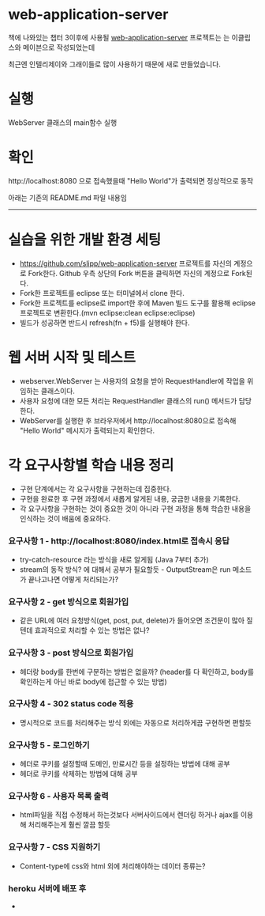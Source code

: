 # web-application-server

책에 나와있는 챕터 3이후에 사용될 [web-application-server](https://github.com/slipp/web-application-server)
프로젝트는 는 이클립스와 메이븐으로 작성되었는데

최근엔 인텔리제이와 그래이들로 많이 사용하기 때문에 새로 만들었습니다.


# 실행
WebServer 클래스의 main함수 실행

# 확인
http://localhost:8080 으로 접속했을때 "Hello World"가 출력되면 정상적으로 동작


아래는 기존의 README.md 파일 내용임

---

# 실습을 위한 개발 환경 세팅
* https://github.com/slipp/web-application-server 프로젝트를 자신의 계정으로 Fork한다. Github 우측 상단의 Fork 버튼을 클릭하면 자신의 계정으로 Fork된다.
* Fork한 프로젝트를 eclipse 또는 터미널에서 clone 한다.
* Fork한 프로젝트를 eclipse로 import한 후에 Maven 빌드 도구를 활용해 eclipse 프로젝트로 변환한다.(mvn eclipse:clean eclipse:eclipse)
* 빌드가 성공하면 반드시 refresh(fn + f5)를 실행해야 한다.

# 웹 서버 시작 및 테스트
* webserver.WebServer 는 사용자의 요청을 받아 RequestHandler에 작업을 위임하는 클래스이다.
* 사용자 요청에 대한 모든 처리는 RequestHandler 클래스의 run() 메서드가 담당한다.
* WebServer를 실행한 후 브라우저에서 http://localhost:8080으로 접속해 "Hello World" 메시지가 출력되는지 확인한다.

# 각 요구사항별 학습 내용 정리
* 구현 단계에서는 각 요구사항을 구현하는데 집중한다. 
* 구현을 완료한 후 구현 과정에서 새롭게 알게된 내용, 궁금한 내용을 기록한다.
* 각 요구사항을 구현하는 것이 중요한 것이 아니라 구현 과정을 통해 학습한 내용을 인식하는 것이 배움에 중요하다. 

### 요구사항 1 - http://localhost:8080/index.html로 접속시 응답
* try-catch-resource 라는 방식을 새로 알게됨 (Java 7부터 추가)
* stream의 동작 방식? 에 대해서 공부가 필요할듯 - OutputStream은 run 메소드가 끝나고나면 어떻게 처리되는가?

### 요구사항 2 - get 방식으로 회원가입
* 같은 URL에 여러 요청방식(get, post, put, delete)가 들어오면 조건문이 많아 질텐데 효과적으로 처리할 수 있는 방법은 없나?

### 요구사항 3 - post 방식으로 회원가입
* 헤더랑 body를 한번에 구분하는 방법은 없을까? (header를 다 확인하고, body를 확인하는게 아닌 바로 body에 접근할 수 있는 방법)

### 요구사항 4 - 302 status code 적용
* 명시적으로 코드를 처리해주는 방식 외에는 자동으로 처리하게끔 구현하면 편할듯

### 요구사항 5 - 로그인하기
* 헤더로 쿠키를 설정할때 도메인, 만료시간 등을 설정하는 방법에 대해 공부 
* 헤더로 쿠키를 삭제하는 방법에 대해 공부

### 요구사항 6 - 사용자 목록 출력
* html파일을 직접 수정해서 하는것보다 서버사이드에서 렌더링 하거나 ajax를 이용해 처리해주는게 훨씬 깔끔 할듯

### 요구사항 7 - CSS 지원하기
* Content-type에 css와 html 외에 처리해야하는 데이터 종류는?

### heroku 서버에 배포 후
* 
